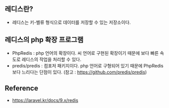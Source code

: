 ## 레디스란?
- 레디스는 키-벨류 형식으로 데이터를 저장할 수 있는 저장소이다.

## 레디스의 php 확장 프로그램
- PhpRedis : php 언어의 확장이다. 씨 언어로 구현된 확장이기 때문에 보다 빠른 속도로 레디스의 작업을 처리할 수 있다.
- predis/predis : 컴포저 패키지이다. php 언어로 구형되어 있기 때문에 PhpRedis 보다 느리다는 단점이 있다. (참고 : https://github.com/predis/predis)






## Reference
- https://laravel.kr/docs/9.x/redis
